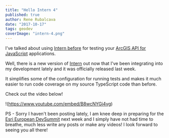 ```yaml
---
title: "Hello Intern 4"
published: true
author: Rene Rubalcava
date: "2017-10-17"
tags: geodev
coverImage: "intern-4.png"
---
```


I've talked about using [Intern before](http://odoe.net/blog/using-intern-arcgis-api-javascript/) for testing your [ArcGIS API for JavaScript](https://developers.arcgis.com/javascript/) applications.

Well, there is a new version of [Intern](https://theintern.io/) out now that I've been integrating into my development lately and it was officially released last week.

It simplifies some of the configuration for running tests and makes it much easier to run code coverage on my source TypeScript code than before.

Check out the video below!

!(https://www.youtube.com/embed/B8wcNYGi4vg)

PS - Sorry I haven't been posting lately, I am knee deep in preparing for the [Esri European DevSummit](http://www.esri.com/events/devsummit-europe) next week and I simply have not had time to breathe, much less write any posts or make any videos! I look forward to seeing you all there!

